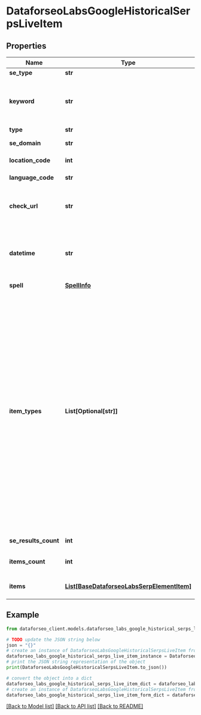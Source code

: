 # DataforseoLabsGoogleHistoricalSerpsLiveItem


## Properties

Name | Type | Description | Notes
------------ | ------------- | ------------- | -------------
**se_type** | **str** | search engine type | [optional] 
**keyword** | **str** | keyword obtained as a result of search engine autocorrection the results will be provided for the corrected keyword | [optional] 
**type** | **str** | type of element | [optional] 
**se_domain** | **str** | search engine domain in a POST array | [optional] 
**location_code** | **int** | location code in a POST array | [optional] 
**language_code** | **str** | language code in a POST array | [optional] 
**check_url** | **str** | direct URL to search engine results you can use it to make sure that we provided accurate results | [optional] 
**datetime** | **str** | date and time when the result was received in the UTC format: “yyyy-mm-dd hh-mm-ss +00:00” example: 2019-11-15 12:57:46 +00:00 | [optional] 
**spell** | [**SpellInfo**](SpellInfo.md) |  | [optional] 
**item_types** | **List[Optional[str]]** | types of search results in SERP contains types of search results (items) found in SERP. possible item types: answer_box, carousel, multi_carousel, featured_snippet, google_flights, google_reviews, google_posts, images, jobs, knowledge_graph, local_pack, hotels_pack, map, organic, paid, people_also_ask, related_searches, people_also_search, shopping, top_stories, twitter, video, events, mention_carousel, recipes, top_sights, scholarly_articles, popular_products, podcasts, questions_and_answers, find_results_on, stocks_box, visual_stories, commercial_units,  local_services, google_hotels, math_solver | [optional] 
**se_results_count** | **int** | total number of results in SERP | [optional] 
**items_count** | **int** | the number of results returned in the items array | [optional] 
**items** | [**List[BaseDataforseoLabsSerpElementItem]**](BaseDataforseoLabsSerpElementItem.md) | additional items present in the element if there are none, equals null | [optional] 

## Example

```python
from dataforseo_client.models.dataforseo_labs_google_historical_serps_live_item import DataforseoLabsGoogleHistoricalSerpsLiveItem

# TODO update the JSON string below
json = "{}"
# create an instance of DataforseoLabsGoogleHistoricalSerpsLiveItem from a JSON string
dataforseo_labs_google_historical_serps_live_item_instance = DataforseoLabsGoogleHistoricalSerpsLiveItem.from_json(json)
# print the JSON string representation of the object
print(DataforseoLabsGoogleHistoricalSerpsLiveItem.to_json())

# convert the object into a dict
dataforseo_labs_google_historical_serps_live_item_dict = dataforseo_labs_google_historical_serps_live_item_instance.to_dict()
# create an instance of DataforseoLabsGoogleHistoricalSerpsLiveItem from a dict
dataforseo_labs_google_historical_serps_live_item_form_dict = dataforseo_labs_google_historical_serps_live_item.from_dict(dataforseo_labs_google_historical_serps_live_item_dict)
```
[[Back to Model list]](../README.md#documentation-for-models) [[Back to API list]](../README.md#documentation-for-api-endpoints) [[Back to README]](../README.md)


